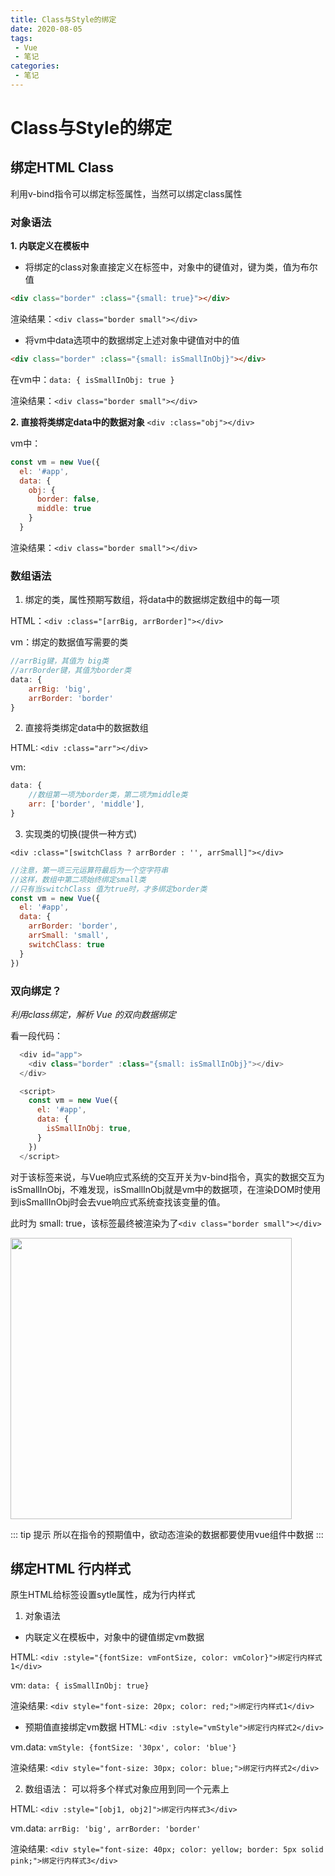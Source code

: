 ```yaml
---
title: Class与Style的绑定
date: 2020-08-05
tags:
 - Vue
 - 笔记
categories: 
 - 笔记
---
```

# Class与Style的绑定
## 绑定HTML Class
利用v-bind指令可以绑定标签属性，当然可以绑定class属性

### 对象语法
**1. 内联定义在模板中**
- 将绑定的class对象直接定义在标签中，对象中的键值对，键为类，值为布尔值 
```HTML
<div class="border" :class="{small: true}"></div>
```
渲染结果：`<div class="border small"></div>`

- 将vm中data选项中的数据绑定上述对象中键值对中的值
```HTML
<div class="border" :class="{small: isSmallInObj}"></div>
```
在vm中：`data: { isSmallInObj: true }`

渲染结果：`<div class="border small"></div>`


**2. 直接将类绑定data中的数据对象** `<div :class="obj"></div>`

vm中：
```JavaScript {.line-numbers}
const vm = new Vue({
  el: '#app',
  data: {
    obj: {
      border: false,
      middle: true
    }
  }
```
渲染结果：`<div class="border small"></div>`

### 数组语法
1. 绑定的类，属性预期写数组，将data中的数据绑定数组中的每一项

HTML：`<div :class="[arrBig, arrBorder]"></div>`

vm：绑定的数据值写需要的类
```JavaScript {.line-numbers}
//arrBig键，其值为 big类
//arrBorder键，其值为border类
data: { 
    arrBig: 'big', 
    arrBorder: 'border' 
}
```
2. 直接将类绑定data中的数据数组

HTML: `<div :class="arr"></div>`

vm:
```JavaScript {.line-numbers}
data: { 
    //数组第一项为border类，第二项为middle类
    arr: ['border', 'middle'],
}
```
3. 实现类的切换(提供一种方式)

`<div :class="[switchClass ? arrBorder : '', arrSmall]"></div>`
```JavaScript {.line-numbers}
//注意，第一项三元运算符最后为一个空字符串
//这样，数组中第二项始终绑定small类
//只有当switchClass 值为true时，才多绑定border类
const vm = new Vue({
  el: '#app',
  data: {
    arrBorder: 'border',
    arrSmall: 'small',
    switchClass: true
  }
})
```


### 双向绑定？
*利用class绑定，解析 Vue 的双向数据绑定*

看一段代码：
```JavaScript {.line-numbers}
  <div id="app">
    <div class="border" :class="{small: isSmallInObj}"></div>
  </div>

  <script>
    const vm = new Vue({
      el: '#app',
      data: {
        isSmallInObj: true,
      }
    })
  </script>
```
对于该标签来说，与Vue响应式系统的交互开关为v-bind指令，真实的数据交互为isSmallInObj，不难发现，isSmallInObj就是vm中的数据项，在渲染DOM时使用到isSmallInObj时会去vue响应式系统查找该变量的值。

此时为 small: true，该标签最终被渲染为了`<div class="border small"></div>`

<div align="left">
    <img src="https://cdn.jsdelivr.net/gh/Au-c/PicGo@main/notes/markdownPic/20201008213625.png" width="450"></img>
</div>

::: tip 提示
所以在指令的预期值中，欲动态渲染的数据都要使用vue组件中数据
:::

## 绑定HTML 行内样式
原生HTML给标签设置sytle属性，成为行内样式

1. 对象语法
- 内联定义在模板中，对象中的键值绑定vm数据

HTML: `<div :style="{fontSize: vmFontSize, color: vmColor}">绑定行内样式1</div>`

vm: ` data: { isSmallInObj: true} `

渲染结果: `<div style="font-size: 20px; color: red;">绑定行内样式1</div>`

- 预期值直接绑定vm数据
HTML: `<div :style="vmStyle">绑定行内样式2</div>`

vm.data: `vmStyle: {fontSize: '30px', color: 'blue'}`  

渲染结果: `<div style="font-size: 30px; color: blue;">绑定行内样式2</div>`

2. 数组语法：
可以将多个样式对象应用到同一个元素上

HTML: `<div :style="[obj1, obj2]">绑定行内样式3</div>`

vm.data: `arrBig: 'big', arrBorder: 'border'`

渲染结果: `<div style="font-size: 40px; color: yellow; border: 5px solid pink;">绑定行内样式3</div>`